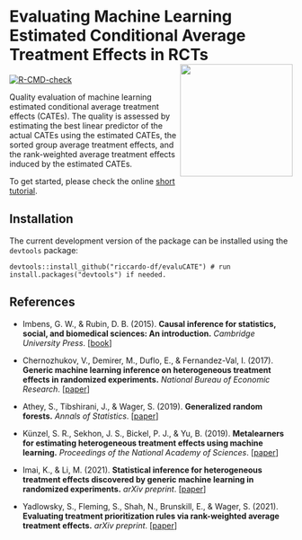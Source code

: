 # Evaluating Machine Learning Estimated Conditional Average Treatment Effects in RCTs <a href="https://riccardo-df.github.io/evaluCATE/"><img src="man/figures/logo.svg" align="right" height="200" /></a>

<!-- badges: start -->
[![R-CMD-check](https://github.com/riccardo-df/evaluCATE/actions/workflows/R-CMD-check.yaml/badge.svg)](https://github.com/riccardo-df/evaluCATE/actions/workflows/R-CMD-check.yaml)
<!-- badges: end -->

Quality evaluation of machine learning estimated conditional average treatment effects (CATEs). The quality is assessed by estimating the best linear predictor of the actual CATEs using the estimated CATEs, the sorted group average treatment effects, and the rank-weighted average treatment effects induced by the estimated CATEs. 

To get started, please check the online [short tutorial](https://riccardo-df.github.io/evaluCATE/articles/evaluCATE-short-tutorial.html).

## Installation  
The current development version of the package can be installed using the `devtools` package:

```
devtools::install_github("riccardo-df/evaluCATE") # run install.packages("devtools") if needed.
```

## References

- Imbens, G. W., & Rubin, D. B. (2015).
<b>Causal inference for statistics, social, and biomedical sciences: An introduction.</b>
<i>Cambridge University Press</i>.
[<a href="https://www.cambridge.org/core/books/causal-inference-for-statistics-social-and-biomedical-sciences/71126BE90C58F1A431FE9B2DD07938AB">book</a>]

- Chernozhukov, V., Demirer, M., Duflo, E., & Fernandez-Val, I. (2017).
<b>Generic machine learning inference on heterogeneous treatment effects in randomized experiments.</b>
<i>National Bureau of Economic Research</i>.
[<a href="https://arxiv.org/abs/1712.04802">paper</a>]

- Athey, S., Tibshirani, J., & Wager, S. (2019).
<b>Generalized random forests.</b>
<i>Annals of Statistics</i>.
[<a href="https://projecteuclid.org/journals/annals-of-statistics/volume-47/issue-2/Generalized-random-forests/10.1214/18-AOS1709.full">paper</a>]

- Künzel, S. R., Sekhon, J. S., Bickel, P. J., & Yu, B. (2019).
<b>Metalearners for estimating heterogeneous treatment effects using machine learning.</b>
<i>Proceedings of the National Academy of Sciences</i>.
[<a href="https://www.pnas.org/doi/abs/10.1073/pnas.1804597116">paper</a>]

- Imai, K., & Li, M. (2021).
<b>Statistical inference for heterogeneous treatment effects discovered by generic machine learning in randomized experiments.</b>
<i>arXiv preprint</i>.
[<a href="https://arxiv.org/abs/2203.14511">paper</a>]

- Yadlowsky, S., Fleming, S., Shah, N., Brunskill, E., & Wager, S. (2021).
<b>Evaluating treatment prioritization rules via rank-weighted average treatment effects.</b>
<i>arXiv preprint</i>.
[<a href="https://arxiv.org/abs/2111.07966">paper</a>]
